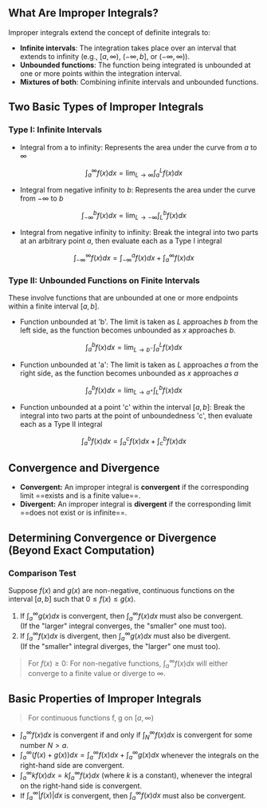 ## What Are Improper Integrals?

Improper integrals extend the concept of definite integrals to:

- **Infinite intervals**: The integration takes place over an interval that extends to infinity (e.g., $[a, \infty)$, $(-\infty, b]$, or $(-\infty, \infty)$).
- **Unbounded functions**: The function being integrated is unbounded at one or more points within the integration interval.
- **Mixtures of both**: Combining infinite intervals and unbounded functions.

## Two Basic Types of Improper Integrals

### Type I: Infinite Intervals

- Integral from a to infinity: Represents the area under the curve from $a$ to $\infty$

$$\int_a^\infty f(x) dx = \lim_{L \to \infty} \int_a^L f(x) dx$$  

- Integral from negative infinity to $b$: Represents the area under the curve from $-\infty$ to $b$

$$\int_{-\infty}^b f(x) dx = \lim_{L \to -\infty} \int_L^b f(x) dx$$

- Integral from negative infinity to infinity: Break the integral into two parts at an arbitrary point $a$, then evaluate each as a Type I integral

$$\int_{-\infty}^\infty f(x) dx = \int_{-\infty}^a f(x) dx + \int_a^\infty f(x) dx$$

### Type II: Unbounded Functions on Finite Intervals

These involve functions that are unbounded at one or more endpoints within a finite interval $[a, b]$.

- Function unbounded at 'b'. The limit is taken as $L$ approaches $b$ from the left side, as the function becomes unbounded as $x$ approaches $b$.

$$\int_a^b f(x) dx = \lim_{L \to b^-} \int_a^L f(x) dx$$  

- Function unbounded at 'a': The limit is taken as $L$ approaches $a$ from the right side, as the function becomes unbounded as $x$ approaches $a$  

$$\int_a^b f(x) dx = \lim_{L \to a^+} \int_L^b f(x) dx$$

- Function unbounded at a point 'c' within the interval $[a, b]$: Break the integral into two parts at the point of unboundedness 'c', then evaluate each as a Type II integral  

$$\int_a^b f(x) dx = \int_a^c f(x) dx + \int_c^b f(x) dx$$

## Convergence and Divergence

- **Convergent:** An improper integral is **convergent** if the corresponding limit ==exists and is a finite value==.
- **Divergent:** An improper integral is **divergent** if the corresponding limit ==does not exist or is infinite==.

## Determining Convergence or Divergence (Beyond Exact Computation)

### Comparison Test

Suppose $f(x)$ and $g(x)$ are non-negative, continuous functions on the interval $[a, b]$ such that $0 \le f(x) \le g(x)$.

1. If $\int_a^\infty g(x) dx$ is convergent, then $\int_a^\infty f(x) dx$ must also be convergent.  
   (If the "larger" integral converges, the "smaller" one must too).
2. If $\int_a^\infty f(x) dx$ is divergent, then $\int_a^\infty g(x) dx$ must also be divergent.  
   (If the "smaller" integral diverges, the "larger" one must too).

> For $f(x) \ge 0$: For non-negative functions, $\int_a^\infty f(x) dx$ will either converge to a finite value or diverge to $\infty$.

## Basic Properties of Improper Integrals

> For continuous functions f, g on $[a, \infty)$

- $\int_a^\infty f(x) dx$ is convergent if and only if $\int_N^\infty f(x) dx$ is convergent for some number $N > a$.  
- $\int_a^\infty (f(x)+g(x)) dx = \int_a^\infty f(x) dx + \int_a^\infty g(x) dx$ whenever the integrals on the right-hand side are convergent.  
- $\int_a^\infty kf(x) dx = k \int_a^\infty f(x) dx$ (where $k$ is a constant), whenever the integral on the right-hand side is convergent.  
- If $\int_a^\infty |f(x)| dx$ is convergent, then $\int_a^\infty f(x) dx$ must also be convergent.
